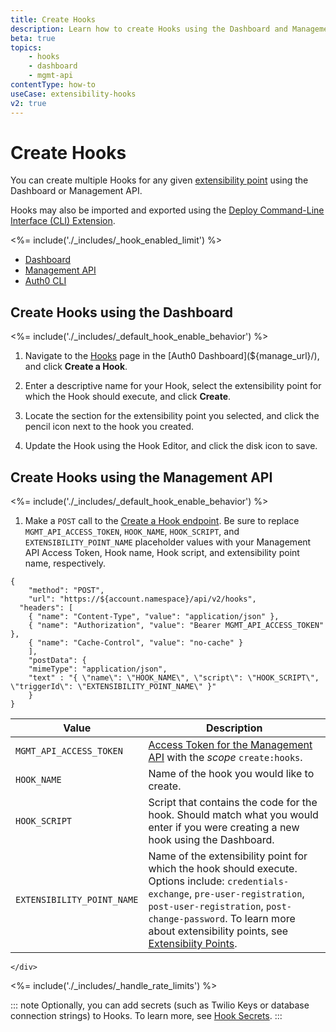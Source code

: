 ```yaml
---
title: Create Hooks
description: Learn how to create Hooks using the Dashboard and Management API. Hooks may also be imported and exported using the Auth0 Deploy Command-Line Interface (CLI) tool.
beta: true
topics:
    - hooks
    - dashboard
    - mgmt-api
contentType: how-to
useCase: extensibility-hooks
v2: true
---
```


# Create Hooks

You can create multiple Hooks for any given [extensibility point](/hooks/extensibility-points) using the Dashboard or Management API.

Hooks may also be imported and exported using the [Deploy Command-Line Interface (CLI) Extension](/extensions/deploy-cli).

<%= include('./_includes/_hook_enabled_limit') %>

<div class="code-picker">
  <div class="languages-bar">
    <ul>
      <li><a href="#dashboard" data-toggle="tab">Dashboard</a></li>
      <li><a href="#mgmt-api" data-toggle="tab">Management API</a></li>
      <li><a href="#auth0-cli" data-toggle="tab">Auth0 CLI</a></li>
    </ul>
  </div>
  <div class="tab-content">
    <div id="dashboard" class="tab-pane active">

## Create Hooks using the Dashboard

<%= include('./_includes/_default_hook_enable_behavior') %> 

1. Navigate to the [Hooks](${manage_url}/#/hooks) page in the [Auth0 Dashboard](${manage_url}/), and click **Create a Hook**.
2. Enter a descriptive name for your Hook, select the extensibility point for which the Hook should execute, and click **Create**.
3. Locate the section for the extensibility point you selected, and click the pencil icon next to the hook you created.
4. Update the Hook using the Hook Editor, and click the disk icon to save.

    </div>
    <div id="mgmt-api" class="tab-pane">

## Create Hooks using the Management API

<%= include('./_includes/_default_hook_enable_behavior') %> 

1. Make a `POST` call to the [Create a Hook endpoint](/api/management/v2/#!/Hooks/post_hooks). Be sure to replace `MGMT_API_ACCESS_TOKEN`, `HOOK_NAME`, `HOOK_SCRIPT`, and `EXTENSIBILITY_POINT_NAME` placeholder values with your Management API Access Token, Hook name, Hook script, and extensibility point name, respectively.

```har
{
	"method": "POST",
	"url": "https://${account.namespace}/api/v2/hooks",
  "headers": [
  	{ "name": "Content-Type", "value": "application/json" },
  	{ "name": "Authorization", "value": "Bearer MGMT_API_ACCESS_TOKEN" },
  	{ "name": "Cache-Control", "value": "no-cache" }
	],
	"postData": {
    "mimeType": "application/json",
    "text" : "{ \"name\": \"HOOK_NAME\", \"script\": \"HOOK_SCRIPT\", \"triggerId\": \"EXTENSIBILITY_POINT_NAME\" }"
	}
}
```

| **Value** | **Description** |
| - | - |
| `MGMT_API_ACCESS_TOKEN`  | [Access Token for the Management API](/api/management/v2/tokens) with the <dfn data-key="scope">scope</dfn> `create:hooks`. |
| `HOOK_NAME` | Name of the hook you would like to create. |
| `HOOK_SCRIPT` | Script that contains the code for the hook. Should match what you would enter if you were creating a new hook using the Dashboard. |
| `EXTENSIBILITY_POINT_NAME` | Name of the extensibility point for which the hook should execute. Options include: `credentials-exchange`, `pre-user-registration`, `post-user-registration`, `post-change-password`. To learn more about extensibility points, see [Extensibiity Points](/hooks/extensibility-points). |
    </div>
  </div>
</div>

<%= include('./_includes/_handle_rate_limits') %>

::: note
Optionally, you can add secrets (such as Twilio Keys or database connection strings) to Hooks. To learn more, see [Hook Secrets](/hooks/secrets).
:::
